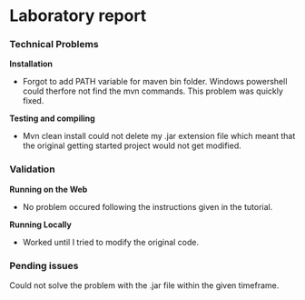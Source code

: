 # Laboratory report

### Technical Problems

__Installation__
* Forgot to add PATH variable for maven bin folder. Windows powershell could therfore not find the mvn commands. This problem was quickly fixed. 


__Testing and compiling__
* Mvn clean install could not delete my .jar extension file which meant that the original getting started project would not get modified. 

### Validation

__Running on the Web__
* No problem occured following the instructions given in the tutorial. 

__Running Locally__
* Worked until I tried to modify the original code. 

### Pending issues

Could not solve the problem with the .jar file within the given timeframe. 
 